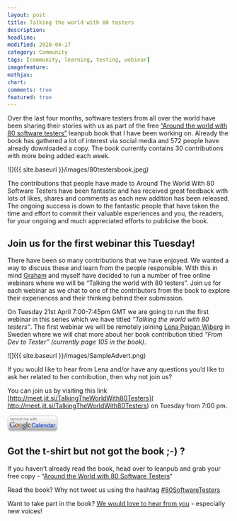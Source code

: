 ```yaml
---
layout: post
title: Talking the world with 80 testers
description:
headline:
modified: 2020-04-17
category: Community
tags: [community, learning, testing, webinar]
imagefeature:
mathjax:
chart:
comments: true
featured: true
---
```


Over the last four months, software testers from all over the world have been sharing their stories with us as part of the free [“Around the world with 80 software testers”](https://leanpub.com/AroundTheWorldWith80SoftwareTesters) leanpub book that I have been working on. Already the book has gathered a lot of interest via social media and 572 people have already downloaded a copy. The book currently contains 30 contributions with more being added each week.

![]({{ site.baseurl }}/images/80testersbook.jpeg)

The contributions that people have made to Around The World With 80 Software Testers have been fantastic and has received great feedback with lots of likes, shares and comments as each new addition has been released. The ongoing success is down to the fantastic people that have taken the time and effort to commit their valuable experiences and you, the readers, for your ongoing and much appreciated efforts to publicise the book.

## Join us for the first webinar this Tuesday!

There have been so many contributions that we have enjoyed. We wanted a way to discuss these and learn from the people responsible. With this in mind [Graham](https://twitter.com/grhmellis) and myself have decided to run a number of free online webinars where we will be “Talking the world with 80 testers”. Join us for each webinar as we chat to one of the contributors from the book to explore their experiences and their thinking behind their submission.

On Tuesday 21st April 7:00-7:45pm GMT we are going to run the first webinar in this series which we have titled *“Talking the world with 80 testers”*. The first webinar we will be remotely joining [Lena Pejgan Wiberg](https://twitter.com/LenaPejgan) in Sweden where we will chat more about her book contribution titled *“From Dev to Tester”* *(currently page 105 in the book)*.

![]({{ site.baseurl }}/images/SampleAdvert.png)

If you would like to hear from Lena and/or have any questions you’d like to ask her related to her contribution, then why not join us?

You can join us by visiting this link [http://meet.jit.si/TalkingTheWorldWith80Testers]( http://meet.jit.si/TalkingTheWorldWith80Testers) on Tuesday from 7:00 pm.

<a href="http://www.google.com/calendar/event?action=TEMPLATE&dates=20200421T190000Z%2F20200421T194500Z&text=%231%20Talking%20the%20world%20with%2080%20testers%20-%20Lena%20Pejgan%20Wiberg&location=https%3A%2F%2Fmeet.jit.si%2FTalkingTheWorldWith80Testers&details=In%20this%20webinar%20we%20will%20be%20remotely%20joining%20Lena%20Pejgan%20Wiberg%20in%20Sweden%20where%20we%20will%20chat%20more%20about%20her%20book%20contribution%20titled%20%E2%80%9CFrom%20Dev%20to%20Tester%E2%80%9D%20(currently%20page%20105%20in%20the%20book)."><img src="/images/addtocal.gif"/></a>

## Got the t-shirt but not got the book ;-) ?

If you haven’t already read the book, head over to leanpub and grab your free copy -  “[Around the World with 80 Software Testers](https://leanpub.com/AroundTheWorldWith80SoftwareTesters)“

Read the book? Why not tweet us using the hashtag [#80SoftwareTesters](https://twitter.com/search?q=%2380SoftwareTesters&src=typed_query)

Want to take part in the book? [We would love to hear from you](https://twitter.com/11vlr) - especially new voices!
